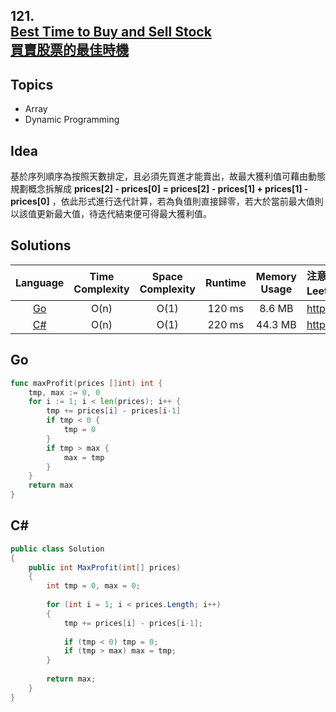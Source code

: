 ##  **121.<br/>[Best Time to Buy and Sell Stock](https://leetcode.com/problems/best-time-to-buy-and-sell-stock/)<br/>[買賣股票的最佳時機](https://leetcode-cn.com/problems/best-time-to-buy-and-sell-stock/)**

## **Topics**
* Array
* Dynamic Programming

## **Idea**
基於序列順序為按照天數排定，且必須先買進才能賣出，故最大獲利值可藉由動態規劃概念拆解成 **prices[2] - prices[0] = prices[2] - prices[1] + prices[1] - prices[0]**
，依此形式進行迭代計算，若為負值則直接歸零，若大於當前最大值則以該值更新最大值，待迭代結束便可得最大獲利值。

## **Solutions**
| Language | Time Complexity | Space Complexity | Runtime | Memory Usage | 注意：Runtime和Memory Usage的數值皆來自LeetCode提供的效能測試，僅供參考。 |
| :--: | :--: | :--: | :--: | :--: | :-- |
| [Go](https://github.com/cashviar/leetcode/blob/main/problems/algorithms/121_best-time-to-buy-and-sell-stock.md#go) | O(n) | O(1) | 120 ms | 8.6 MB | https://leetcode.com/submissions/detail/463493719/ |
| [C#](https://github.com/cashviar/leetcode/blob/main/problems/algorithms/121_best-time-to-buy-and-sell-stock.md#c) | O(n) | O(1) | 220 ms | 44.3 MB | https://leetcode.com/submissions/detail/510585135/ |

## **Go**
```Go
func maxProfit(prices []int) int {
    tmp, max := 0, 0
    for i := 1; i < len(prices); i++ {
        tmp += prices[i] - prices[i-1]
        if tmp < 0 {
            tmp = 0
        }
        if tmp > max {
            max = tmp
        }
    }
    return max
}
```
## C#
```csharp
public class Solution 
{
    public int MaxProfit(int[] prices) 
    {
        int tmp = 0, max = 0;
        
        for (int i = 1; i < prices.Length; i++)
        {
            tmp += prices[i] - prices[i-1];
            
            if (tmp < 0) tmp = 0;            
            if (tmp > max) max = tmp;
        }
        
        return max;
    }
}
```